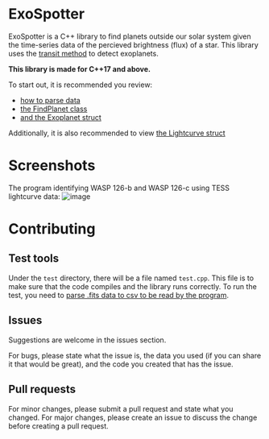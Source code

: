 # ExoSpotter
ExoSpotter is a C++ library to find planets outside our solar system given the time-series data of the percieved brightness (flux) of a star. This library uses the [transit method](http://www.exoplanetes.umontreal.ca/transit-method/?lang=en) to detect exoplanets.

**This library is made for C++17 and above.**

To start out, it is recommended you review:
- [how to parse data](docs/parse_data.md)
- [the FindPlanet class](docs/find_planet_class.md)
- [and the Exoplanet struct](docs/exoplanet_struct.md)

Additionally, it is also recommended to view [the Lightcurve struct](docs/lightcurve_struct.md)

# Screenshots

The program identifying WASP 126-b and WASP 126-c using TESS lightcurve data:
![image](https://user-images.githubusercontent.com/98898166/200208273-1ac28f31-9c93-4077-860e-0b6d323113a9.png)


# Contributing

## Test tools

Under the `test` directory, there will be a file named `test.cpp`. This file is to make sure that the code compiles and the library runs correctly. To run the test, you need to [parse .fits data to csv to be read by the program](docs/parse_data.md).

## Issues

Suggestions are welcome in the issues section.

For bugs, please state what the issue is, the data you used (if you can share it that would be great), and the code you created that has the issue.

## Pull requests

For minor changes, please submit a pull request and state what you changed. For major changes, please create an issue to discuss the change before creating a pull request.
